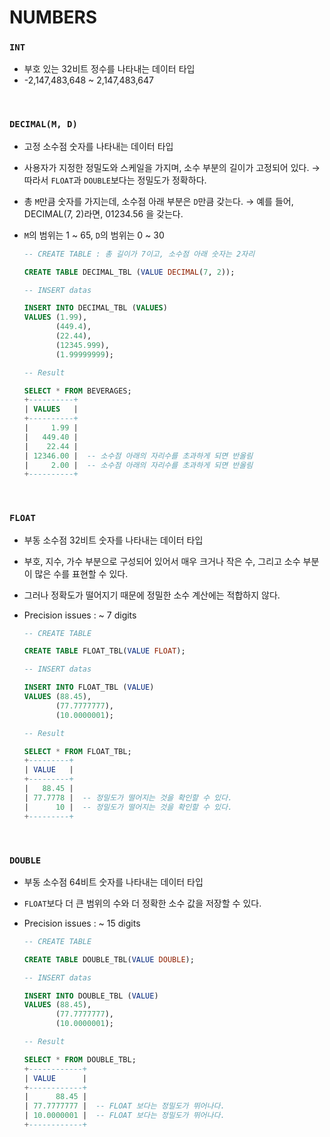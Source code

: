 # NUMBERS

### `INT`

- 부호 있는 32비트 정수를 나타내는 데이터 타입
- -2,147,483,648 ~ 2,147,483,647

<br>

### `DECIMAL(M, D)`

- 고정 소수점 숫자를 나타내는 데이터 타입
- 사용자가 지정한 정밀도와 스케일을 가지며, 소수 부분의 길이가 고정되어 있다.
  → 따라서 `FLOAT`과 `DOUBLE`보다는 정밀도가 정확하다.
- 총 `M`만큼 숫자를 가지는데, 소수점 아래 부분은 `D`만큼 갖는다.
  → 예를 들어, DECIMAL(7, 2)라면, 01234.56 을 갖는다.
- `M`의 범위는 1 ~ 65, `D`의 범위는 0 ~ 30

  ```sql
  -- CREATE TABLE : 총 길이가 7이고, 소수점 아래 숫자는 2자리

  CREATE TABLE DECIMAL_TBL (VALUE DECIMAL(7, 2));
  ```
  ```sql
  -- INSERT datas

  INSERT INTO DECIMAL_TBL (VALUES)
  VALUES (1.99),
         (449.4),
         (22.44),
         (12345.999),
         (1.99999999);
  ```
  ```sql
  -- Result

  SELECT * FROM BEVERAGES;
  +----------+
  | VALUES   |
  +----------+
  |     1.99 |
  |   449.40 |
  |    22.44 |
  | 12346.00 |  -- 소수점 아래의 자리수를 초과하게 되면 반올림
  |     2.00 |  -- 소수점 아래의 자리수를 초과하게 되면 반올림
  +----------+
  ```

  <br>

### `FLOAT`

- 부동 소수점 32비트 숫자를 나타내는 데이터 타입
- 부호, 지수, 가수 부분으로 구성되어 있어서 매우 크거나 작은 수, 그리고 소수 부분이 많은 수를 표현할 수 있다.
- 그러나 정확도가 떨어지기 때문에 정밀한 소수 계산에는 적합하지 않다.
- Precision issues : ~ 7 digits

  ```sql
  -- CREATE TABLE

  CREATE TABLE FLOAT_TBL(VALUE FLOAT);
  ```
  ```sql
  -- INSERT datas

  INSERT INTO FLOAT_TBL (VALUE)
  VALUES (88.45),
         (77.7777777),
         (10.0000001);
  ```
  ```sql
  -- Result

  SELECT * FROM FLOAT_TBL;
  +---------+
  | VALUE   |
  +---------+
  |   88.45 |
  | 77.7778 |  -- 정밀도가 떨어지는 것을 확인할 수 있다.
  |      10 |  -- 정밀도가 떨어지는 것을 확인할 수 있다.
  +---------+
  ```

  <br>

### `DOUBLE`

- 부동 소수점 64비트 숫자를 나타내는 데이터 타입
- `FLOAT`보다 더 큰 범위의 수와 더 정확한 소수 값을 저장할 수 있다.
- Precision issues : ~ 15 digits

  ```sql
  -- CREATE TABLE

  CREATE TABLE DOUBLE_TBL(VALUE DOUBLE);
  ```
  ```sql
  -- INSERT datas

  INSERT INTO DOUBLE_TBL (VALUE)
  VALUES (88.45),
         (77.7777777),
         (10.0000001);

  -- Result

  SELECT * FROM DOUBLE_TBL;
  +------------+
  | VALUE      |
  +------------+
  |      88.45 |
  | 77.7777777 |  -- FLOAT 보다는 정밀도가 뛰어나다.
  | 10.0000001 |  -- FLOAT 보다는 정밀도가 뛰어나다.
  +------------+
  ```

